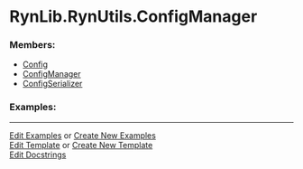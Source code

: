 # <a id="RynLib.RynUtils.ConfigManager">RynLib.RynUtils.ConfigManager</a>
    


### Members:

  - [Config](ConfigManager/Config.md)
  - [ConfigManager](ConfigManager/ConfigManager.md)
  - [ConfigSerializer](ConfigManager/ConfigSerializer.md)

### Examples:



___

[Edit Examples](https://github.com/McCoyGroup/References/edit/gh-pages/Documentation/examples/RynLib/RynUtils/ConfigManager.md) or 
[Create New Examples](https://github.com/McCoyGroup/References/new/gh-pages/?filename=Documentation/examples/RynLib/RynUtils/ConfigManager.md) <br/>
[Edit Template](https://github.com/McCoyGroup/References/edit/gh-pages/Documentation/templates/RynLib/RynUtils/ConfigManager.md) or 
[Create New Template](https://github.com/McCoyGroup/References/new/gh-pages/?filename=Documentation/templates/RynLib/RynUtils/ConfigManager.md) <br/>
[Edit Docstrings](https://github.com/McCoyGroup/RynLib/edit/master/RynUtils/ConfigManager/__init__.py?message=Update%20Docs)
